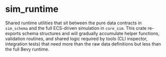 # sim_runtime

Shared runtime utilities that sit between the pure data contracts in `sim_schema`
and the full ECS-driven simulation in `core_sim`. This crate re-exports schema
structures and will gradually accumulate helper functions, validation routines,
and shared logic required by tools (CLI inspector, integration tests) that need
more than the raw data definitions but less than the full Bevy runtime.
